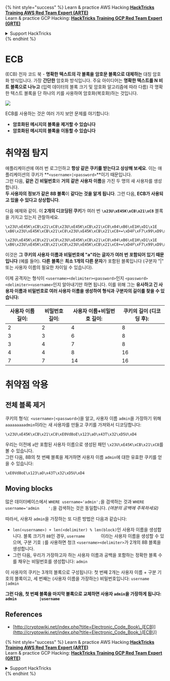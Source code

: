 {% hint style="success" %}
Learn & practice AWS Hacking:<img src="/.gitbook/assets/arte.png" alt="" data-size="line">[**HackTricks Training AWS Red Team Expert (ARTE)**](https://training.hacktricks.xyz/courses/arte)<img src="/.gitbook/assets/arte.png" alt="" data-size="line">\
Learn & practice GCP Hacking: <img src="/.gitbook/assets/grte.png" alt="" data-size="line">[**HackTricks Training GCP Red Team Expert (GRTE)**<img src="/.gitbook/assets/grte.png" alt="" data-size="line">](https://training.hacktricks.xyz/courses/grte)

<details>

<summary>Support HackTricks</summary>

* Check the [**subscription plans**](https://github.com/sponsors/carlospolop)!
* **Join the** 💬 [**Discord group**](https://discord.gg/hRep4RUj7f) or the [**telegram group**](https://t.me/peass) or **follow** us on **Twitter** 🐦 [**@hacktricks\_live**](https://twitter.com/hacktricks\_live)**.**
* **Share hacking tricks by submitting PRs to the** [**HackTricks**](https://github.com/carlospolop/hacktricks) and [**HackTricks Cloud**](https://github.com/carlospolop/hacktricks-cloud) github repos.

</details>
{% endhint %}


# ECB

(ECB) 전자 코드 북 - **명확한 텍스트의 각 블록을** **암호문 블록으로 대체하는** 대칭 암호화 방식입니다. 가장 **간단한** 암호화 방식입니다. 주요 아이디어는 **명확한 텍스트를 N 비트 블록으로 나누고** (입력 데이터의 블록 크기 및 암호화 알고리즘에 따라 다름) 각 명확한 텍스트 블록을 단 하나의 키를 사용하여 암호화(복호화)하는 것입니다.

![](https://upload.wikimedia.org/wikipedia/commons/thumb/e/e6/ECB_decryption.svg/601px-ECB_decryption.svg.png)

ECB를 사용하는 것은 여러 가지 보안 문제를 야기합니다:

* **암호화된 메시지의 블록을 제거할 수 있습니다**
* **암호화된 메시지의 블록을 이동할 수 있습니다**

# 취약점 탐지

애플리케이션에 여러 번 로그인하고 **항상 같은 쿠키를 받는다고 상상해 보세요**. 이는 애플리케이션의 쿠키가 **`<username>|<password>`**이기 때문입니다.\
그런 다음, **같은 긴 비밀번호**와 **거의** **같은** **사용자 이름**을 가진 두 명의 새 사용자를 생성합니다.\
**두 사용자의 정보가 같은 8B 블록**이 **같다는 것을 알게 됩니다**. 그런 다음, **ECB가 사용되고 있을 수 있다고 상상합니다**.

다음 예제와 같이. 이 **2개의 디코딩된 쿠키**가 여러 번 **`\x23U\xE45K\xCB\x21\xC8`** 블록을 가지고 있는지 관찰하세요.
```
\x23U\xE45K\xCB\x21\xC8\x23U\xE45K\xCB\x21\xC8\x04\xB6\xE1H\xD1\x1E \xB6\x23U\xE45K\xCB\x21\xC8\x23U\xE45K\xCB\x21\xC8+=\xD4F\xF7\x99\xD9\xA9

\x23U\xE45K\xCB\x21\xC8\x23U\xE45K\xCB\x21\xC8\x04\xB6\xE1H\xD1\x1E \xB6\x23U\xE45K\xCB\x21\xC8\x23U\xE45K\xCB\x21\xC8+=\xD4F\xF7\x99\xD9\xA9
```
이것은 **그 쿠키의 사용자 이름과 비밀번호에 "a"라는 글자가 여러 번 포함되어 있기 때문입니다** (예를 들어). **다른** **블록**은 **최소 1개의 다른 문자**가 포함된 블록입니다 (구분자 "|" 또는 사용자 이름의 필요한 차이일 수 있습니다).

이제 공격자는 형식이 `<username><delimiter><password>`인지 `<password><delimiter><username>`인지 알아내기만 하면 됩니다. 이를 위해 그는 **유사하고 긴 사용자 이름과 비밀번호로 여러 사용자 이름을 생성하여 형식과 구분자의 길이를 찾을 수 있습니다:**

| 사용자 이름 길이: | 비밀번호 길이: | 사용자 이름+비밀번호 길이: | 쿠키의 길이 (디코딩 후): |
| ---------------- | ---------------- | ------------------------- | --------------------------------- |
| 2                | 2                | 4                         | 8                                 |
| 3                | 3                | 6                         | 8                                 |
| 3                | 4                | 7                         | 8                                 |
| 4                | 4                | 8                         | 16                                |
| 7                | 7                | 14                        | 16                                |

# 취약점 악용

## 전체 블록 제거

쿠키의 형식(` <username>|<password>`)을 알고, 사용자 이름 `admin`을 가장하기 위해 `aaaaaaaaadmin`이라는 새 사용자를 만들고 쿠키를 가져와서 디코딩합니다:
```
\x23U\xE45K\xCB\x21\xC8\xE0Vd8oE\x123\aO\x43T\x32\xD5U\xD4
```
우리는 이전에 `a`만 포함된 사용자 이름으로 생성된 패턴 `\x23U\xE45K\xCB\x21\xC8`를 볼 수 있습니다.\
그런 다음, 8B의 첫 번째 블록을 제거하면 사용자 이름 `admin`에 대한 유효한 쿠키를 얻을 수 있습니다:
```
\xE0Vd8oE\x123\aO\x43T\x32\xD5U\xD4
```
## Moving blocks

많은 데이터베이스에서 `WHERE username='admin';`을 검색하는 것과 `WHERE username='admin    ';`을 검색하는 것은 동일합니다. _(여분의 공백에 주목하세요)_

따라서, 사용자 `admin`을 가장하는 또 다른 방법은 다음과 같습니다:

* `len(<username>) + len(<delimiter) % len(block)`인 사용자 이름을 생성합니다. 블록 크기가 `8B`인 경우, `username       `이라는 사용자 이름을 생성할 수 있으며, 구분 기호 `|`를 사용하면 청크 `<username><delimiter>`가 2개의 8B 블록을 생성합니다.
* 그런 다음, 우리가 가장하고자 하는 사용자 이름과 공백을 포함하는 정확한 블록 수를 채우는 비밀번호를 생성합니다: `admin   `

이 사용자의 쿠키는 3개의 블록으로 구성됩니다: 첫 번째 2개는 사용자 이름 + 구분 기호의 블록이고, 세 번째는 (사용자 이름을 가장하는) 비밀번호입니다: `username       |admin   `

**그런 다음, 첫 번째 블록을 마지막 블록으로 교체하면 사용자 `admin`을 가장하게 됩니다: `admin          |username`**

## References

* [http://cryptowiki.net/index.php?title=Electronic_Code_Book\_(ECB)](http://cryptowiki.net/index.php?title=Electronic_Code_Book_\(ECB\))


{% hint style="success" %}
Learn & practice AWS Hacking:<img src="/.gitbook/assets/arte.png" alt="" data-size="line">[**HackTricks Training AWS Red Team Expert (ARTE)**](https://training.hacktricks.xyz/courses/arte)<img src="/.gitbook/assets/arte.png" alt="" data-size="line">\
Learn & practice GCP Hacking: <img src="/.gitbook/assets/grte.png" alt="" data-size="line">[**HackTricks Training GCP Red Team Expert (GRTE)**<img src="/.gitbook/assets/grte.png" alt="" data-size="line">](https://training.hacktricks.xyz/courses/grte)

<details>

<summary>Support HackTricks</summary>

* Check the [**subscription plans**](https://github.com/sponsors/carlospolop)!
* **Join the** 💬 [**Discord group**](https://discord.gg/hRep4RUj7f) or the [**telegram group**](https://t.me/peass) or **follow** us on **Twitter** 🐦 [**@hacktricks\_live**](https://twitter.com/hacktricks\_live)**.**
* **Share hacking tricks by submitting PRs to the** [**HackTricks**](https://github.com/carlospolop/hacktricks) and [**HackTricks Cloud**](https://github.com/carlospolop/hacktricks-cloud) github repos.

</details>
{% endhint %}
